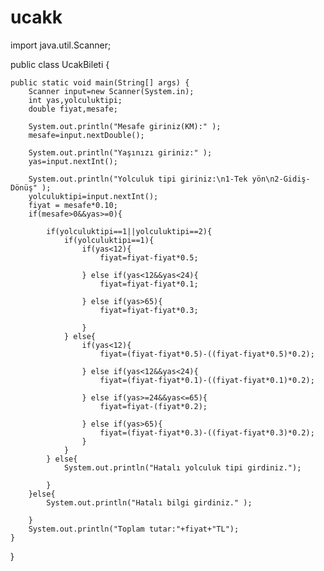 # ucakk
import java.util.Scanner;

public class UcakBileti {

    public static void main(String[] args) {
        Scanner input=new Scanner(System.in);
        int yas,yolculuktipi;
        double fiyat,mesafe;
        
        System.out.println("Mesafe giriniz(KM):" );
        mesafe=input.nextDouble();
        
        System.out.println("Yaşınızı giriniz:" );
        yas=input.nextInt();
        
        System.out.println("Yolculuk tipi giriniz:\n1-Tek yön\n2-Gidiş-Dönüş" );
        yolculuktipi=input.nextInt();
        fiyat = mesafe*0.10;
        if(mesafe>0&&yas>=0){
        
            if(yolculuktipi==1||yolculuktipi==2){
                if(yolculuktipi==1){
                    if(yas<12){
                        fiyat=fiyat-fiyat*0.5;
                        
                    } else if(yas<12&&yas<24){
                        fiyat=fiyat-fiyat*0.1;
                        
                    } else if(yas>65){
                        fiyat=fiyat-fiyat*0.3;
                        
                    }
                } else{
                    if(yas<12){
                        fiyat=(fiyat-fiyat*0.5)-((fiyat-fiyat*0.5)*0.2);
                        
                    } else if(yas<12&&yas<24){
                        fiyat=(fiyat-fiyat*0.1)-((fiyat-fiyat*0.1)*0.2);
                        
                    } else if(yas>=24&&yas<=65){
                        fiyat=fiyat-(fiyat*0.2);
                        
                    } else if(yas>65){
                        fiyat=(fiyat-fiyat*0.3)-((fiyat-fiyat*0.3)*0.2);
                    }
                }
            } else{
                System.out.println("Hatalı yolculuk tipi girdiniz.");
                
            }
        }else{
            System.out.println("Hatalı bilgi girdiniz." );
            
        }
        System.out.println("Toplam tutar:"+fiyat+"TL");
    }
}
